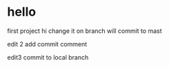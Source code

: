 # hello
first project
hi
change it on branch
will commit to mast

edit 2
add commit comment

edit3 commit to local branch